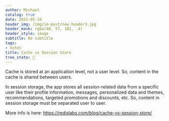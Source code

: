 ```yaml
---
author: Michael
catalog: true
date: 2021-05-16
header_img: /img/in-post/new_header3.jpg
header_mask: rgba(40, 57, 101, .4)
header_style: image
subtitle: No subtitle
tags:
- notes
title: Cache vs Session Store
tree_state: 🌱
---
```


Cache is stored at an application level, not a user level. So, content in the cache is shared between users.

In session storage, the app stores all session-related data from a specific user like their profile information, messages, personalized data and themes, recommendations, targeted promotions and discounts, etc. So, content in session storage must be separated user to user.

More info is here:
https://redislabs.com/blog/cache-vs-session-store/
